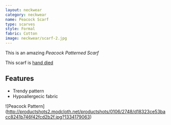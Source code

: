 ```yaml
---
layout: neckwear
category: neckwear
name: Peacock Scarf 
type: scarves
style: Formal
fabric: Cotton
image: neckwear/scarf-2.jpg
---
```


This is an amazing *Peacock Patterned Scarf* 

This scarf is [hand died](http://en.wikipedia.org/wiki/Custom_fabric_dyeing)

## Features

- Trendy pattern
- Hypoallergecic fabric

![Peacock Pattern] (http://productshots2.modcloth.net/productshots/0106/2748/d18323ce53bacc8241b746f42fcd2b2f.jpg?1334179063)



